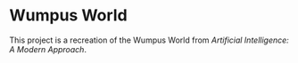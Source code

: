Wumpus World
============
This project is a recreation of the Wumpus World from *Artificial Intelligence: A Modern Approach*.
